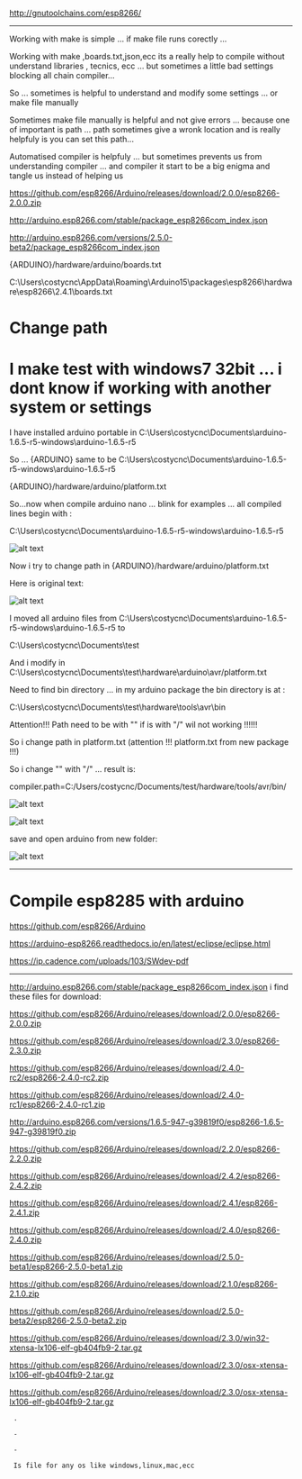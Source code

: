 http://gnutoolchains.com/esp8266/

-------------------------------------------------------------------

Working with make is simple ... if make file runs corectly ... 

Working with make ,boards.txt,json,ecc its a really help to compile without understand libraries , tecnics, ecc ... but sometimes a little bad settings blocking all chain compiler...

So ... sometimes is helpful to understand and modify some settings ... or make file manually 

Sometimes make file manually is helpful and not give errors ... because one of important is path ... path sometimes give a wronk location and is really helpfuly is you can set this path...

Automatised compiler is helpfuly ... but sometimes prevents us from understanding compiler ... and compiler it start to be a big enigma and tangle us instead of helping us

https://github.com/esp8266/Arduino/releases/download/2.0.0/esp8266-2.0.0.zip

http://arduino.esp8266.com/stable/package_esp8266com_index.json

http://arduino.esp8266.com/versions/2.5.0-beta2/package_esp8266com_index.json

{ARDUINO}/hardware/arduino/boards.txt

C:\Users\costycnc\AppData\Roaming\Arduino15\packages\esp8266\hardware\esp8266\2.4.1\boards.txt

# Change path

# I make test with windows7 32bit ... i dont know if working with another system or settings

I have installed arduino portable in C:\Users\costycnc\Documents\arduino-1.6.5-r5-windows\arduino-1.6.5-r5

So ... {ARDUINO} same to be C:\Users\costycnc\Documents\arduino-1.6.5-r5-windows\arduino-1.6.5-r5

{ARDUINO}/hardware/arduino/platform.txt

So...now when compile arduino nano ... blink for examples ... all compiled lines begin with :

C:\Users\costycnc\Documents\arduino-1.6.5-r5-windows\arduino-1.6.5-r5

![alt text](https://github.com/costycnc/test-compile-esp8285/blob/master/boards/1.jpg)

Now i try to change path in {ARDUINO}/hardware/arduino/platform.txt

Here is original text:

![alt text](https://github.com/costycnc/test-compile-esp8285/blob/master/boards/2.jpg)

I moved all arduino files from C:\Users\costycnc\Documents\arduino-1.6.5-r5-windows\arduino-1.6.5-r5 to

C:\Users\costycnc\Documents\test

And i modify in C:\Users\costycnc\Documents\test\hardware\arduino\avr/platform.txt

Need to find bin directory ... in my arduino package the bin directory is at :

C:\Users\costycnc\Documents\test\hardware\tools\avr\bin

Attention!!! Path need to be with "\" if is with "/" wil not working !!!!!!

So i change path in platform.txt (attention !!! platform.txt from new package !!!)

So i change "\" with "/" ... result is:

compiler.path=C:/Users/costycnc/Documents/test/hardware/tools/avr/bin/

![alt text](https://github.com/costycnc/test-compile-esp8285/blob/master/boards/3a.jpg)

![alt text](https://github.com/costycnc/test-compile-esp8285/blob/master/boards/4.jpg)

save and open arduino from new folder:

![alt text](https://github.com/costycnc/test-compile-esp8285/blob/master/boards/5.jpg)

---------------------------------------------------------------------------

# Compile esp8285 with arduino

https://github.com/esp8266/Arduino

https://arduino-esp8266.readthedocs.io/en/latest/eclipse/eclipse.html

https://ip.cadence.com/uploads/103/SWdev-pdf

--------------------------------------------------------------------------------------------

http://arduino.esp8266.com/stable/package_esp8266com_index.json i find these files for download:

  https://github.com/esp8266/Arduino/releases/download/2.0.0/esp8266-2.0.0.zip

   https://github.com/esp8266/Arduino/releases/download/2.3.0/esp8266-2.3.0.zip

   https://github.com/esp8266/Arduino/releases/download/2.4.0-rc2/esp8266-2.4.0-rc2.zip

   https://github.com/esp8266/Arduino/releases/download/2.4.0-rc1/esp8266-2.4.0-rc1.zip

   http://arduino.esp8266.com/versions/1.6.5-947-g39819f0/esp8266-1.6.5-947-g39819f0.zip

   https://github.com/esp8266/Arduino/releases/download/2.2.0/esp8266-2.2.0.zip

   https://github.com/esp8266/Arduino/releases/download/2.4.2/esp8266-2.4.2.zip

   https://github.com/esp8266/Arduino/releases/download/2.4.1/esp8266-2.4.1.zip

   https://github.com/esp8266/Arduino/releases/download/2.4.0/esp8266-2.4.0.zip

   https://github.com/esp8266/Arduino/releases/download/2.5.0-beta1/esp8266-2.5.0-beta1.zip
     
   https://github.com/esp8266/Arduino/releases/download/2.1.0/esp8266-2.1.0.zip
     
   https://github.com/esp8266/Arduino/releases/download/2.5.0-beta2/esp8266-2.5.0-beta2.zip
     
   https://github.com/esp8266/Arduino/releases/download/2.3.0/win32-xtensa-lx106-elf-gb404fb9-2.tar.gz
     
   https://github.com/esp8266/Arduino/releases/download/2.3.0/osx-xtensa-lx106-elf-gb404fb9-2.tar.gz
     
   https://github.com/esp8266/Arduino/releases/download/2.3.0/osx-xtensa-lx106-elf-gb404fb9-2.tar.gz
     
     .
     
     -
     
     -
     
     Is file for any os like windows,linux,mac,ecc
     
     
     
     
     
     





























